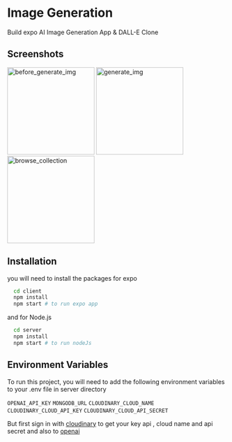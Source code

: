 
# Image Generation

Build expo AI Image Generation App & DALL-E Clone

## Screenshots
<div>
<img src="https://user-images.githubusercontent.com/123269689/214631900-41c5402c-952f-46ff-85fe-7ab0de86f76f.jpeg" width="200"  alt="before_generate_img" >
 <img src="https://user-images.githubusercontent.com/123269689/214622414-1d5da8fe-904e-4719-b114-5b2b0014a762.jpeg" width="200"  alt="generate_img" >
 <img src="https://user-images.githubusercontent.com/123269689/214622431-33febf7c-0b97-46b0-9492-4f959593d62a.jpeg" width="200" alt="browse_collection">
</div>

## Installation

you will need to install the packages for expo 
```bash
  cd client
  npm install 
  npm start # to run expo app
```
and for Node.js
```bash
  cd server
  npm install 
  npm start # to run nodeJs
```

    
## Environment Variables

To run this project, you will need to add the following environment variables to your .env file in server directory

`OPENAI_API_KEY` 
`MONGODB_URL`
`CLOUDINARY_CLOUD_NAME`
`CLOUDINARY_CLOUD_API_KEY`
`CLOUDINARY_CLOUD_API_SECRET`

But first sign in with [cloudinary](https://cloudinary.com/) to get your key api , cloud name and api secret
and also to [openai](https://openai.com/api/)




